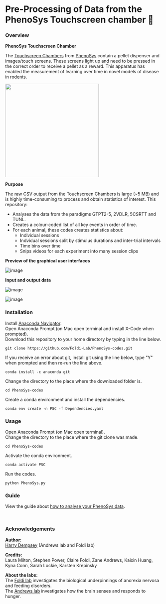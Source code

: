 # Pre-Processing of Data from the PhenoSys Touchscreen chamber 🐁

### Overview

__PhenoSys Touchscreen Chamber__

The [Touchscreen Chambers](https://www.phenosys.com/wp-content/uploads/2019/12/PhenoSys_Touchscreen_-Paradigms_1911.pdf) from [PhenoSys](https://www.phenosys.com/) contain a pellet dispenser and images/touch screens. 
These screens light up and need to be pressed in the correct order to receive a pellet as a reward. 
This apparatus has enabled the measurement of learning over time in novel models of disease in rodents.

<img src="https://user-images.githubusercontent.com/101311642/196097060-99574bb8-9cf9-4a9c-9c21-edfba42db3a5.png" width="300">

__Purpose__

The raw CSV output from the Touchscreen Chambers is large (~5 MB) and is highly time-consuming to process and obtain statistics of interest. This repository:
* Analyses the data from the paradigms GTPT2-5, 2VDLR, 5CSRTT and TUNL.
* Creates a colour-coded list of all key events in order of time.
* For each animal, these codes creates statistics about:
  * Individual sessions
  * Indvidual sessions split by stimulus durations and inter-trial intervals
  * Time bins over time
  * Snips videos for each experiment into many session clips

__Preview of the graphical user interfaces__

![image](https://user-images.githubusercontent.com/101311642/196102050-8d7635e5-393e-477e-942c-7ce0e00156b4.png)

__Input and output data__

![image](https://user-images.githubusercontent.com/101311642/161454721-6b105f0d-89f3-465c-80c1-d6dc3addc63b.png)

![image](https://user-images.githubusercontent.com/101311642/161454729-8e956896-f9ca-403c-8f6d-c402f6ada5b6.png)

### Installation

Install [Anaconda Navigator](https://www.anaconda.com/products/distribution). <br>
Open Anaconda Prompt (on Mac open terminal and install X-Code when prompted). <br>
Download this repository to your home directory by typing in the line below.
```
git clone https://github.com/Foldi-Lab/PhenoSys-codes.git
```
If you receive an error about git, install git using the line below, type "Y" when prompted and then re-run the line above.
```
conda install -c anaconda git
```
Change the directory to the place where the downloaded folder is. <br>
```
cd PhenoSys-codes
```

Create a conda environment and install the dependencies.
```
conda env create -n PSC -f Dependencies.yaml
```

### Usage
Open Anaconda Prompt (on Mac open terminal). <br>
Change the directory to the place where the git clone was made.
```
cd PhenoSys-codes
```

Activate the conda environment.
```
conda activate PSC
```

Run the codes.
```
python PhenoSys.py
```

### Guide

View the guide about [how to analyse your PhenoSys data](How_to_use_PhenoSys_codes.pdf).

<br>

### Acknowledgements

__Author:__ <br>
[Harry Dempsey](https://github.com/H-Dempsey) (Andrews lab and Foldi lab) <br>

__Credits:__ <br>
Laura Milton, Stephen Power, Claire Foldi, Zane Andrews, Kaixin Huang, Kyna Conn, Sarah Lockie, Karsten Krepinsky <br>

__About the labs:__ <br>
The [Foldi lab](https://www.monash.edu/discovery-institute/foldi-lab) investigates the biological underpinnings of anorexia nervosa and feeding disorders. <br>
The [Andrews lab](https://www.monash.edu/discovery-institute/andrews-lab) investigates how the brain senses and responds to hunger. <br>
